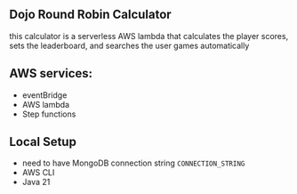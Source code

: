 ## Dojo Round Robin Calculator

this calculator is a serverless AWS lambda that calculates
the player scores, sets the leaderboard, and searches the user games automatically


## AWS services:

- eventBridge
- AWS lambda
- Step functions

## Local Setup

- need to have MongoDB connection string ```CONNECTION_STRING``` 
- AWS CLI
- Java 21

